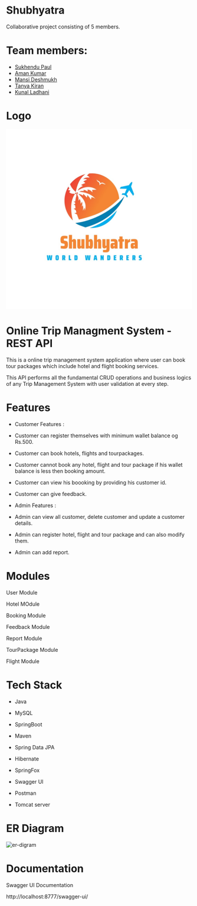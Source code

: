 
# Shubhyatra

Collaborative project consisting of 5 members.

# Team members:
- <a href="https://github.com/sukhendu32">Sukhendu Paul</a>
- <a href="https://github.com/aman1080phd"> Aman Kumar</a>
- <a href="https://github.com/Mansi-Deshmukh">Mansi Deshmukh</a>
- <a href="https://github.com/tanuk11">Tanya Kiran</a>
- <a href="https://github.com/Kunal-Ladhani">Kunal Ladhani</a>

# Logo

<p align="center">
  <img src="/ReadmeImage/Logo.jpg" width="550" alt="accessibility text">
</p>

# Online Trip Managment System - REST API

This is a online trip management system application where user can book tour packages which include hotel and flight booking services.

This API performs all the fundamental CRUD operations and business logics of any Trip Management System with user validation at every step.

# Features

* Customer Features :

- Customer can register themselves with minimum wallet balance og Rs.500.

- Customer can book hotels, flights and tourpackages.

- Customer cannot book any hotel, flight and tour package if his wallet balance is less then booking amount.

- Customer can view his boooking by providing his customer id.

- Customer can give feedback.

* Admin Features :

- Admin can view all customer, delete customer and update a customer details.

- Admin can register hotel, flight and tour package and can also modify them.

- Admin can add report.

# Modules

User Module

Hotel MOdule

Booking Module

Feedback Module

Report Module

TourPackage Module

Flight Module

# Tech Stack

* Java 

* MySQL 

* SpringBoot 

* Maven 

* Spring Data JPA 

* Hibernate 

* SpringFox 

* Swagger UI 

* Postman 

* Tomcat server

# ER Diagram 
![er-digram](https://user-images.githubusercontent.com/102024693/201505821-19a7fd47-90bc-4e75-a538-bc761f70ad34.jpg)

# Documentation

Swagger UI Documentation

http://localhost:8777/swagger-ui/
